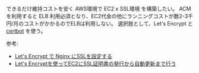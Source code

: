 できるだけ維持コストを安く AWS環境で EC2 x SSL環境 を構築したい。
ACMを利用すると ELB 利用必須となり、EC2代金の他にランニングコストが数2-3千円/月のコストがかかるのでELBは利用しない。
選択肢として、Let's Encrypt と [certbot](https://certbot.eff.org/) を使う。

参考:
  - [Let's Encrypt で Nginx にSSLを設定する](https://qiita.com/HeRo/items/f9eb8d8a08d4d5b63ee9)
  - [Let's Encryptを使ってEC2にSSL証明書の発行から自動更新まで行う](https://qiita.com/sayama0402/items/011644191dfdbde9c646)


